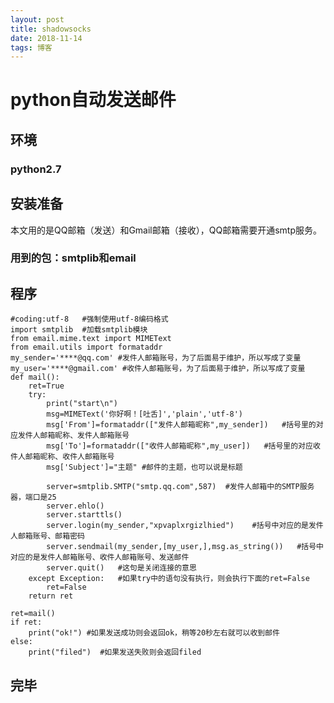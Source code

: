```yaml
---
layout: post
title: shadowsocks
date: 2018-11-14 
tags: 博客 
---
```


# python自动发送邮件



## 环境

### python2.7

## 安装准备

本文用的是QQ邮箱（发送）和Gmail邮箱（接收），QQ邮箱需要开通smtp服务。

### 用到的包：smtplib和email

## 程序
	
	#coding:utf-8   #强制使用utf-8编码格式
	import smtplib  #加载smtplib模块
	from email.mime.text import MIMEText
	from email.utils import formataddr
	my_sender='****@qq.com' #发件人邮箱账号，为了后面易于维护，所以写成了变量
	my_user='****@gmail.com' #收件人邮箱账号，为了后面易于维护，所以写成了变量
	def mail():
	    ret=True
	    try:
	        print("start\n")
	        msg=MIMEText('你好啊！[吐舌]','plain','utf-8')
	        msg['From']=formataddr(["发件人邮箱昵称",my_sender])   #括号里的对应发件人邮箱昵称、发件人邮箱账号
	        msg['To']=formataddr(["收件人邮箱昵称",my_user])   #括号里的对应收件人邮箱昵称、收件人邮箱账号
	        msg['Subject']="主题" #邮件的主题，也可以说是标题
	
	        server=smtplib.SMTP("smtp.qq.com",587)  #发件人邮箱中的SMTP服务器，端口是25
	        server.ehlo()
	        server.starttls()
	        server.login(my_sender,"xpvaplxrgizlhied")    #括号中对应的是发件人邮箱账号、邮箱密码
	        server.sendmail(my_sender,[my_user,],msg.as_string())   #括号中对应的是发件人邮箱账号、收件人邮箱账号、发送邮件
	        server.quit()   #这句是关闭连接的意思
	    except Exception:   #如果try中的语句没有执行，则会执行下面的ret=False
	        ret=False
	    return ret
	
	ret=mail()
	if ret:
	    print("ok!") #如果发送成功则会返回ok，稍等20秒左右就可以收到邮件
	else:
	    print("filed")  #如果发送失败则会返回filed


## 完毕





